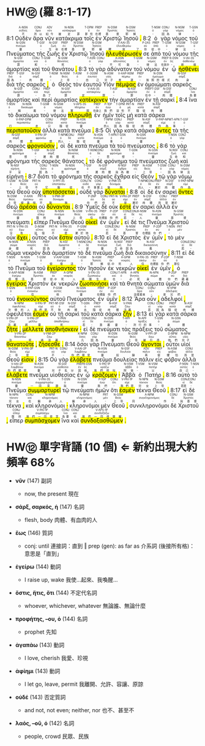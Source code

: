 # HW⑫ (羅 8:1-17)

8:1  <RUBY><ruby><ruby>Οὐδὲν<rt>不</rt></ruby><rt>οὐδείς</rt></ruby><rt>A-NSN</rt></RUBY>  <RUBY><ruby><ruby>ἄρα<rt>所以</rt></ruby><rt>ἄρα</rt></ruby><rt>CONJ</rt></RUBY>  <RUBY><ruby><ruby>νῦν<rt>如今</rt></ruby><rt>νῦν</rt></ruby><rt>ADV</rt></RUBY>  <RUBY><ruby><ruby>κατάκριμα<rt>被定罪</rt></ruby><rt>κατάκριμα</rt></ruby><rt>N-NSN</rt></RUBY>  <RUBY><ruby><ruby>τοῖς<rt>那些</rt></ruby><rt>ὀ</rt></ruby><rt>T-DPM</rt></RUBY>  <RUBY><ruby><ruby>ἐν<rt>在裡</rt></ruby><rt>ἐν</rt></ruby><rt>PREP</rt></RUBY>  <RUBY><ruby><ruby>Χριστῷ<rt>基督</rt></ruby><rt>Χριστός</rt></ruby><rt>N-DSM</rt></RUBY>  <RUBY><ruby><ruby>Ἰησοῦ<rt>耶穌</rt></ruby><rt>Ἰησοῦς</rt></ruby><rt>N-DSM</rt></RUBY> <mark class='punctuation'>.</mark> 8:2  <RUBY><ruby><ruby>ὁ<rt>-</rt></ruby><rt>ὀ</rt></ruby><rt>T-NSM</rt></RUBY>  <RUBY><ruby><ruby>γὰρ<rt>因為</rt></ruby><rt>γάρ</rt></ruby><rt>CONJ</rt></RUBY>  <RUBY><ruby><ruby>νόμος<rt>律</rt></ruby><rt>νόμος</rt></ruby><rt>N-NSM</rt></RUBY>  <RUBY><ruby><ruby>τοῦ<rt>-</rt></ruby><rt>ὀ</rt></ruby><rt>T-GSN</rt></RUBY>  <RUBY><ruby><ruby>Πνεύματος<rt>靈</rt></ruby><rt>πνεῦμα</rt></ruby><rt>N-GSN</rt></RUBY>  <RUBY><ruby><ruby>τῆς<rt>-</rt></ruby><rt>ὀ</rt></ruby><rt>T-GSF</rt></RUBY>  <RUBY><ruby><ruby>ζωῆς<rt>生命</rt></ruby><rt>ζωή</rt></ruby><rt>N-GSF</rt></RUBY>  <RUBY><ruby><ruby>ἐν<rt>在裡</rt></ruby><rt>ἐν</rt></ruby><rt>PREP</rt></RUBY>  <RUBY><ruby><ruby>Χριστῷ<rt>基督</rt></ruby><rt>Χριστός</rt></ruby><rt>N-DSM</rt></RUBY>  <RUBY><ruby><ruby>Ἰησοῦ<rt>耶穌</rt></ruby><rt>Ἰησοῦς</rt></ruby><rt>N-DSM</rt></RUBY>  <RUBY><ruby><ruby><mark class='verb'>ἠλευθέρωσέν</mark><rt>釋放了</rt></ruby><rt>ἐλευθερόω</rt></ruby><rt>V-AAI-3S</rt></RUBY>  <RUBY><ruby><ruby>σε<rt>你</rt></ruby><rt>σύ</rt></ruby><rt>P-2AS</rt></RUBY>  <RUBY><ruby><ruby>ἀπὸ<rt>從..中</rt></ruby><rt>ἀπό</rt></ruby><rt>PREP</rt></RUBY>  <RUBY><ruby><ruby>τοῦ<rt>-</rt></ruby><rt>ὀ</rt></ruby><rt>T-GSM</rt></RUBY>  <RUBY><ruby><ruby>νόμου<rt>律法</rt></ruby><rt>νόμος</rt></ruby><rt>N-GSM</rt></RUBY>  <RUBY><ruby><ruby>τῆς<rt>-</rt></ruby><rt>ὀ</rt></ruby><rt>T-GSF</rt></RUBY>  <RUBY><ruby><ruby>ἁμαρτίας<rt>罪</rt></ruby><rt>ἁμαρτία</rt></ruby><rt>N-GSF</rt></RUBY>  <RUBY><ruby><ruby>καὶ<rt>和</rt></ruby><rt>καί</rt></ruby><rt>CONJ</rt></RUBY>  <RUBY><ruby><ruby>τοῦ<rt>-</rt></ruby><rt>ὀ</rt></ruby><rt>T-GSM</rt></RUBY>  <RUBY><ruby><ruby>θανάτου<rt>死</rt></ruby><rt>θάνατος</rt></ruby><rt>N-GSM</rt></RUBY> <mark class='punctuation'>.</mark> 8:3  <RUBY><ruby><ruby>τὸ<rt>-</rt></ruby><rt>ὀ</rt></ruby><rt>T-ASN</rt></RUBY>  <RUBY><ruby><ruby>γὰρ<rt>-</rt></ruby><rt>γάρ</rt></ruby><rt>CONJ</rt></RUBY>  <RUBY><ruby><ruby>ἀδύνατον<rt>不可能</rt></ruby><rt>ἀδύνατος</rt></ruby><rt>A-ASN</rt></RUBY>  <RUBY><ruby><ruby>τοῦ<rt>-</rt></ruby><rt>ὀ</rt></ruby><rt>T-GSM</rt></RUBY>  <RUBY><ruby><ruby>νόμου<rt>律法</rt></ruby><rt>νόμος</rt></ruby><rt>N-GSM</rt></RUBY>  <RUBY><ruby><ruby>ἐν<rt>在其中</rt></ruby><rt>ἐν</rt></ruby><rt>PREP</rt></RUBY>  <RUBY><ruby><ruby>ᾧ<rt>-</rt></ruby><rt>ὅς</rt></ruby><rt>R-DSN</rt></RUBY>  <RUBY><ruby><ruby><mark class='verb'>ἠσθένει</mark><rt>軟弱</rt></ruby><rt>ἀσθενέω</rt></ruby><rt>V-IAI-3S</rt></RUBY>  <RUBY><ruby><ruby>διὰ<rt>因為</rt></ruby><rt>διά</rt></ruby><rt>PREP</rt></RUBY>  <RUBY><ruby><ruby>τῆς<rt>-</rt></ruby><rt>ὀ</rt></ruby><rt>T-GSF</rt></RUBY>  <RUBY><ruby><ruby>σαρκός<rt>肉體</rt></ruby><rt>σάρξ</rt></ruby><rt>N-GSF</rt></RUBY> <mark class='punctuation'>,</mark>   <RUBY><ruby><ruby>ὁ<rt>-</rt></ruby><rt>ὀ</rt></ruby><rt>T-NSM</rt></RUBY>  <RUBY><ruby><ruby>Θεὸς<rt>上帝</rt></ruby><rt>θεός</rt></ruby><rt>N-NSM</rt></RUBY>  <RUBY><ruby><ruby>τὸν<rt>-</rt></ruby><rt>ὀ</rt></ruby><rt>T-ASM</rt></RUBY>  <RUBY><ruby><ruby>ἑαυτοῦ<rt>自己</rt></ruby><rt>ἑαυτοῦ</rt></ruby><rt>F-3GSM</rt></RUBY>  <RUBY><ruby><ruby>Υἱὸν<rt>兒子</rt></ruby><rt>υἱός</rt></ruby><rt>N-ASM</rt></RUBY>  <RUBY><ruby><ruby><mark class='ptc'>πέμψας</mark><rt>差遣</rt></ruby><rt>πέμπω</rt></ruby><rt>V-AAP-NSM</rt></RUBY>  <RUBY><ruby><ruby>ἐν<rt>-</rt></ruby><rt>ἐν</rt></ruby><rt>PREP</rt></RUBY>  <RUBY><ruby><ruby>ὁμοιώματι<rt>按照的樣式</rt></ruby><rt>ὁμοίωμα</rt></ruby><rt>N-DSN</rt></RUBY>  <RUBY><ruby><ruby>σαρκὸς<rt>肉身</rt></ruby><rt>σάρξ</rt></ruby><rt>N-GSF</rt></RUBY>  <RUBY><ruby><ruby>ἁμαρτίας<rt>罪</rt></ruby><rt>ἁμαρτία</rt></ruby><rt>N-GSF</rt></RUBY>  <RUBY><ruby><ruby>καὶ<rt>-</rt></ruby><rt>καί</rt></ruby><rt>CONJ</rt></RUBY>  <RUBY><ruby><ruby>περὶ<rt>為了</rt></ruby><rt>περί</rt></ruby><rt>PREP</rt></RUBY>  <RUBY><ruby><ruby>ἁμαρτίας<rt>罪</rt></ruby><rt>ἁμαρτία</rt></ruby><rt>N-GSF</rt></RUBY>  <RUBY><ruby><ruby><mark class='verb'>κατέκρινεν</mark><rt>定罪</rt></ruby><rt>κατακρίνω</rt></ruby><rt>V-AAI-3S</rt></RUBY>  <RUBY><ruby><ruby>τὴν<rt>-</rt></ruby><rt>ὀ</rt></ruby><rt>T-ASF</rt></RUBY>  <RUBY><ruby><ruby>ἁμαρτίαν<rt>罪</rt></ruby><rt>ἁμαρτία</rt></ruby><rt>N-ASF</rt></RUBY>  <RUBY><ruby><ruby>ἐν<rt>在中</rt></ruby><rt>ἐν</rt></ruby><rt>PREP</rt></RUBY>  <RUBY><ruby><ruby>τῇ<rt>-</rt></ruby><rt>ὀ</rt></ruby><rt>T-DSF</rt></RUBY>  <RUBY><ruby><ruby>σαρκί<rt>肉體</rt></ruby><rt>σάρξ</rt></ruby><rt>N-DSF</rt></RUBY> <mark class='punctuation'>,</mark> 8:4  <RUBY><ruby><ruby>ἵνα<rt>為要</rt></ruby><rt>ἵνα</rt></ruby><rt>CONJ</rt></RUBY>  <RUBY><ruby><ruby>τὸ<rt>-</rt></ruby><rt>ὀ</rt></ruby><rt>T-NSN</rt></RUBY>  <RUBY><ruby><ruby>δικαίωμα<rt>稱義</rt></ruby><rt>δικαίωμα</rt></ruby><rt>N-NSN</rt></RUBY>  <RUBY><ruby><ruby>τοῦ<rt>-</rt></ruby><rt>ὀ</rt></ruby><rt>T-GSM</rt></RUBY>  <RUBY><ruby><ruby>νόμου<rt>律法</rt></ruby><rt>νόμος</rt></ruby><rt>N-GSM</rt></RUBY>  <RUBY><ruby><ruby><mark class='verb'>πληρωθῇ</mark><rt>實現</rt></ruby><rt>πληρόω</rt></ruby><rt>V-APS-3S</rt></RUBY>  <RUBY><ruby><ruby>ἐν<rt>在身上</rt></ruby><rt>ἐν</rt></ruby><rt>PREP</rt></RUBY>  <RUBY><ruby><ruby>ἡμῖν<rt>我們</rt></ruby><rt>ἐγώ</rt></ruby><rt>P-1DP</rt></RUBY>  <RUBY><ruby><ruby>τοῖς<rt>這些</rt></ruby><rt>ὀ</rt></ruby><rt>T-DPM</rt></RUBY>  <RUBY><ruby><ruby>μὴ<rt>不</rt></ruby><rt>μή</rt></ruby><rt>PRT-N</rt></RUBY>  <RUBY><ruby><ruby>κατὰ<rt>隨從</rt></ruby><rt>κατά</rt></ruby><rt>PREP</rt></RUBY>  <RUBY><ruby><ruby>σάρκα<rt>肉體</rt></ruby><rt>σάρξ</rt></ruby><rt>N-ASF</rt></RUBY>  <RUBY><ruby><ruby><mark class='ptc'>περιπατοῦσιν</mark><rt>行走</rt></ruby><rt>περιπατέω</rt></ruby><rt>V-PAP-DPM</rt></RUBY>  <RUBY><ruby><ruby>ἀλλὰ<rt>只</rt></ruby><rt>ἀλλά</rt></ruby><rt>CONJ</rt></RUBY>  <RUBY><ruby><ruby>κατὰ<rt>隨從</rt></ruby><rt>κατά</rt></ruby><rt>PREP</rt></RUBY>  <RUBY><ruby><ruby>πνεῦμα<rt>靈</rt></ruby><rt>πνεῦμα</rt></ruby><rt>N-ASN</rt></RUBY> <mark class='punctuation'>.</mark> 8:5  <RUBY><ruby><ruby>Οἱ<rt>的人</rt></ruby><rt>ὀ</rt></ruby><rt>T-NPM</rt></RUBY>  <RUBY><ruby><ruby>γὰρ<rt>因為</rt></ruby><rt>γάρ</rt></ruby><rt>CONJ</rt></RUBY>  <RUBY><ruby><ruby>κατὰ<rt>隨從</rt></ruby><rt>κατά</rt></ruby><rt>PREP</rt></RUBY>  <RUBY><ruby><ruby>σάρκα<rt>肉體</rt></ruby><rt>σάρξ</rt></ruby><rt>N-ASF</rt></RUBY>  <RUBY><ruby><ruby><mark class='ptc'>ὄντες</mark><rt>作為</rt></ruby><rt>εἰμί</rt></ruby><rt>V-PAP-NPM</rt></RUBY>  <RUBY><ruby><ruby>τὰ<rt>事</rt></ruby><rt>ὀ</rt></ruby><rt>T-APN</rt></RUBY>  <RUBY><ruby><ruby>τῆς<rt>-</rt></ruby><rt>ὀ</rt></ruby><rt>T-GSF</rt></RUBY>  <RUBY><ruby><ruby>σαρκὸς<rt>肉體</rt></ruby><rt>σάρξ</rt></ruby><rt>N-GSF</rt></RUBY>  <RUBY><ruby><ruby><mark class='verb'>φρονοῦσιν</mark><rt>思想</rt></ruby><rt>φρονέω</rt></ruby><rt>V-PAI-3P</rt></RUBY> <mark class='punctuation'>,</mark>   <RUBY><ruby><ruby>οἱ<rt>的人</rt></ruby><rt>ὀ</rt></ruby><rt>T-NPM</rt></RUBY>  <RUBY><ruby><ruby>δὲ<rt>-</rt></ruby><rt>δέ</rt></ruby><rt>CONJ</rt></RUBY>  <RUBY><ruby><ruby>κατὰ<rt>隨從</rt></ruby><rt>κατά</rt></ruby><rt>PREP</rt></RUBY>  <RUBY><ruby><ruby>πνεῦμα<rt>靈</rt></ruby><rt>πνεῦμα</rt></ruby><rt>N-ASN</rt></RUBY>  <RUBY><ruby><ruby>τὰ<rt>事</rt></ruby><rt>ὀ</rt></ruby><rt>T-APN</rt></RUBY>  <RUBY><ruby><ruby>τοῦ<rt>-</rt></ruby><rt>ὀ</rt></ruby><rt>T-GSN</rt></RUBY>  <RUBY><ruby><ruby>πνεύματος<rt>靈</rt></ruby><rt>πνεῦμα</rt></ruby><rt>N-GSN</rt></RUBY> <mark class='punctuation'>.</mark> 8:6  <RUBY><ruby><ruby>τὸ<rt>-</rt></ruby><rt>ὀ</rt></ruby><rt>T-NSN</rt></RUBY>  <RUBY><ruby><ruby>γὰρ<rt>-</rt></ruby><rt>γάρ</rt></ruby><rt>CONJ</rt></RUBY>  <RUBY><ruby><ruby>φρόνημα<rt>思想</rt></ruby><rt>φρόνημα</rt></ruby><rt>N-NSN</rt></RUBY>  <RUBY><ruby><ruby>τῆς<rt>-</rt></ruby><rt>ὀ</rt></ruby><rt>T-GSF</rt></RUBY>  <RUBY><ruby><ruby>σαρκὸς<rt>屬肉體</rt></ruby><rt>σάρξ</rt></ruby><rt>N-GSF</rt></RUBY>  <RUBY><ruby><ruby>θάνατος<rt>死</rt></ruby><rt>θάνατος</rt></ruby><rt>N-NSM</rt></RUBY> <mark class='punctuation'>,</mark>   <RUBY><ruby><ruby>τὸ<rt>-</rt></ruby><rt>ὀ</rt></ruby><rt>T-NSN</rt></RUBY>  <RUBY><ruby><ruby>δὲ<rt>-</rt></ruby><rt>δέ</rt></ruby><rt>CONJ</rt></RUBY>  <RUBY><ruby><ruby>φρόνημα<rt>思想</rt></ruby><rt>φρόνημα</rt></ruby><rt>N-NSN</rt></RUBY>  <RUBY><ruby><ruby>τοῦ<rt>-</rt></ruby><rt>ὀ</rt></ruby><rt>T-GSN</rt></RUBY>  <RUBY><ruby><ruby>πνεύματος<rt>靈</rt></ruby><rt>πνεῦμα</rt></ruby><rt>N-GSN</rt></RUBY>  <RUBY><ruby><ruby>ζωὴ<rt>生命</rt></ruby><rt>ζωή</rt></ruby><rt>N-NSF</rt></RUBY>  <RUBY><ruby><ruby>καὶ<rt>和</rt></ruby><rt>καί</rt></ruby><rt>CONJ</rt></RUBY>  <RUBY><ruby><ruby>εἰρήνη<rt>平安</rt></ruby><rt>εἰρήνη</rt></ruby><rt>N-NSF</rt></RUBY> <mark class='punctuation'>·</mark> 8:7  <RUBY><ruby><ruby>διότι<rt>因為</rt></ruby><rt>διότι</rt></ruby><rt>CONJ</rt></RUBY>  <RUBY><ruby><ruby>τὸ<rt>-</rt></ruby><rt>ὀ</rt></ruby><rt>T-NSN</rt></RUBY>  <RUBY><ruby><ruby>φρόνημα<rt>思想</rt></ruby><rt>φρόνημα</rt></ruby><rt>N-NSN</rt></RUBY>  <RUBY><ruby><ruby>τῆς<rt>-</rt></ruby><rt>ὀ</rt></ruby><rt>T-GSF</rt></RUBY>  <RUBY><ruby><ruby>σαρκὸς<rt>屬肉體</rt></ruby><rt>σάρξ</rt></ruby><rt>N-GSF</rt></RUBY>  <RUBY><ruby><ruby>ἔχθρα<rt>與為敵</rt></ruby><rt>ἔχθρα</rt></ruby><rt>N-NSF</rt></RUBY>  <RUBY><ruby><ruby>εἰς<rt>-</rt></ruby><rt>εἰς</rt></ruby><rt>PREP</rt></RUBY>  <RUBY><ruby><ruby>Θεόν<rt>上帝</rt></ruby><rt>θεός</rt></ruby><rt>N-ASM</rt></RUBY> <mark class='punctuation'>,</mark>   <RUBY><ruby><ruby>τῷ<rt>-</rt></ruby><rt>ὀ</rt></ruby><rt>T-DSM</rt></RUBY>  <RUBY><ruby><ruby>γὰρ<rt>因為</rt></ruby><rt>γάρ</rt></ruby><rt>CONJ</rt></RUBY>  <RUBY><ruby><ruby>νόμῳ<rt>律法</rt></ruby><rt>νόμος</rt></ruby><rt>N-DSM</rt></RUBY>  <RUBY><ruby><ruby>τοῦ<rt>-</rt></ruby><rt>ὀ</rt></ruby><rt>T-GSM</rt></RUBY>  <RUBY><ruby><ruby>Θεοῦ<rt>上帝</rt></ruby><rt>θεός</rt></ruby><rt>N-GSM</rt></RUBY>  <RUBY><ruby><ruby>οὐχ<rt>不</rt></ruby><rt>οὐ</rt></ruby><rt>PRT-N</rt></RUBY>  <RUBY><ruby><ruby><mark class='verb'>ὑποτάσσεται</mark><rt>它服從</rt></ruby><rt>ὑποτάσσω</rt></ruby><rt>V-PPI-3S</rt></RUBY> <mark class='punctuation'>,</mark>   <RUBY><ruby><ruby>οὐδὲ<rt>也不</rt></ruby><rt>οὐδέ</rt></ruby><rt>CONJ-N</rt></RUBY>  <RUBY><ruby><ruby>γὰρ<rt>事實上</rt></ruby><rt>γάρ</rt></ruby><rt>CONJ</rt></RUBY>  <RUBY><ruby><ruby><mark class='verb'>δύναται</mark><rt>能夠</rt></ruby><rt>δύναμαι</rt></ruby><rt>V-PMI-3S</rt></RUBY> <mark class='punctuation'>·</mark> 8:8  <RUBY><ruby><ruby>οἱ<rt>的人</rt></ruby><rt>ὀ</rt></ruby><rt>T-NPM</rt></RUBY>  <RUBY><ruby><ruby>δὲ<rt>-</rt></ruby><rt>δέ</rt></ruby><rt>CONJ</rt></RUBY>  <RUBY><ruby><ruby>ἐν<rt>屬於</rt></ruby><rt>ἐν</rt></ruby><rt>PREP</rt></RUBY>  <RUBY><ruby><ruby>σαρκὶ<rt>肉體</rt></ruby><rt>σάρξ</rt></ruby><rt>N-DSF</rt></RUBY>  <RUBY><ruby><ruby><mark class='ptc'>ὄντες</mark><rt>作為</rt></ruby><rt>εἰμί</rt></ruby><rt>V-PAP-NPM</rt></RUBY>  <RUBY><ruby><ruby>Θεῷ<rt>上帝</rt></ruby><rt>θεός</rt></ruby><rt>N-DSM</rt></RUBY>  <RUBY><ruby><ruby><mark class='inf'>ἀρέσαι</mark><rt>使喜悅</rt></ruby><rt>ἀρέσκω</rt></ruby><rt>V-AAN</rt></RUBY>  <RUBY><ruby><ruby>οὐ<rt>不</rt></ruby><rt>οὐ</rt></ruby><rt>PRT-N</rt></RUBY>  <RUBY><ruby><ruby><mark class='verb'>δύνανται</mark><rt>能夠</rt></ruby><rt>δύναμαι</rt></ruby><rt>V-PMI-3P</rt></RUBY> <mark class='punctuation'>.</mark> 8:9  <RUBY><ruby><ruby>Ὑμεῖς<rt>你們</rt></ruby><rt>σύ</rt></ruby><rt>P-2NP</rt></RUBY>  <RUBY><ruby><ruby>δὲ<rt>但</rt></ruby><rt>δέ</rt></ruby><rt>CONJ</rt></RUBY>  <RUBY><ruby><ruby>οὐκ<rt>不</rt></ruby><rt>οὐ</rt></ruby><rt>PRT-N</rt></RUBY>  <RUBY><ruby><ruby><mark class='verb'>ἐστὲ</mark><rt>是</rt></ruby><rt>εἰμί</rt></ruby><rt>V-PAI-2P</rt></RUBY>  <RUBY><ruby><ruby>ἐν<rt>屬於</rt></ruby><rt>ἐν</rt></ruby><rt>PREP</rt></RUBY>  <RUBY><ruby><ruby>σαρκὶ<rt>肉體</rt></ruby><rt>σάρξ</rt></ruby><rt>N-DSF</rt></RUBY>  <RUBY><ruby><ruby>ἀλλὰ<rt>而是</rt></ruby><rt>ἀλλά</rt></ruby><rt>CONJ</rt></RUBY>  <RUBY><ruby><ruby>ἐν<rt>屬於</rt></ruby><rt>ἐν</rt></ruby><rt>PREP</rt></RUBY>  <RUBY><ruby><ruby>πνεύματι<rt>靈</rt></ruby><rt>πνεῦμα</rt></ruby><rt>N-DSN</rt></RUBY> <mark class='punctuation'>,</mark>   <RUBY><ruby><ruby>εἴπερ<rt>既然</rt></ruby><rt>εἴπερ</rt></ruby><rt>CONJ</rt></RUBY>  <RUBY><ruby><ruby>Πνεῦμα<rt>靈</rt></ruby><rt>πνεῦμα</rt></ruby><rt>N-NSN</rt></RUBY>  <RUBY><ruby><ruby>Θεοῦ<rt>上帝</rt></ruby><rt>θεός</rt></ruby><rt>N-GSM</rt></RUBY>  <RUBY><ruby><ruby><mark class='verb'>οἰκεῖ</mark><rt>住</rt></ruby><rt>οἰκέω</rt></ruby><rt>V-PAI-3S</rt></RUBY>  <RUBY><ruby><ruby>ἐν<rt>在裡面</rt></ruby><rt>ἐν</rt></ruby><rt>PREP</rt></RUBY>  <RUBY><ruby><ruby>ὑμῖν<rt>你們</rt></ruby><rt>σύ</rt></ruby><rt>P-2DP</rt></RUBY> <mark class='punctuation'>.</mark>   <RUBY><ruby><ruby>εἰ<rt>若</rt></ruby><rt>εἰ</rt></ruby><rt>CONJ</rt></RUBY>  <RUBY><ruby><ruby>δέ<rt>-</rt></ruby><rt>δέ</rt></ruby><rt>CONJ</rt></RUBY>  <RUBY><ruby><ruby>τις<rt>人</rt></ruby><rt>τις</rt></ruby><rt>X-NSM</rt></RUBY>  <RUBY><ruby><ruby>Πνεῦμα<rt>靈</rt></ruby><rt>πνεῦμα</rt></ruby><rt>N-ASN</rt></RUBY>  <RUBY><ruby><ruby>Χριστοῦ<rt>基督</rt></ruby><rt>Χριστός</rt></ruby><rt>N-GSM</rt></RUBY>  <RUBY><ruby><ruby>οὐκ<rt>沒</rt></ruby><rt>οὐ</rt></ruby><rt>PRT-N</rt></RUBY>  <RUBY><ruby><ruby><mark class='verb'>ἔχει</mark><rt>有</rt></ruby><rt>ἔχω</rt></ruby><rt>V-PAI-3S</rt></RUBY> <mark class='punctuation'>,</mark>   <RUBY><ruby><ruby>οὗτος<rt>這個</rt></ruby><rt>οὗτος</rt></ruby><rt>D-NSM</rt></RUBY>  <RUBY><ruby><ruby>οὐκ<rt>不</rt></ruby><rt>οὐ</rt></ruby><rt>PRT-N</rt></RUBY>  <RUBY><ruby><ruby><mark class='verb'>ἔστιν</mark><rt>是</rt></ruby><rt>εἰμί</rt></ruby><rt>V-PAI-3S</rt></RUBY>  <RUBY><ruby><ruby>αὐτοῦ<rt>屬於他</rt></ruby><rt>αὐτός</rt></ruby><rt>P-GSM</rt></RUBY> <mark class='punctuation'>.</mark> 8:10  <RUBY><ruby><ruby>εἰ<rt>若</rt></ruby><rt>εἰ</rt></ruby><rt>CONJ</rt></RUBY>  <RUBY><ruby><ruby>δὲ<rt>-</rt></ruby><rt>δέ</rt></ruby><rt>CONJ</rt></RUBY>  <RUBY><ruby><ruby>Χριστὸς<rt>基督</rt></ruby><rt>Χριστός</rt></ruby><rt>N-NSM</rt></RUBY>  <RUBY><ruby><ruby>ἐν<rt>在裡面</rt></ruby><rt>ἐν</rt></ruby><rt>PREP</rt></RUBY>  <RUBY><ruby><ruby>ὑμῖν<rt>你們</rt></ruby><rt>σύ</rt></ruby><rt>P-2DP</rt></RUBY> <mark class='punctuation'>,</mark>   <RUBY><ruby><ruby>τὸ<rt>-</rt></ruby><rt>ὀ</rt></ruby><rt>T-NSN</rt></RUBY>  <RUBY><ruby><ruby>μὲν<rt>-</rt></ruby><rt>μέν</rt></ruby><rt>PRT</rt></RUBY>  <RUBY><ruby><ruby>σῶμα<rt>身體</rt></ruby><rt>σῶμα</rt></ruby><rt>N-NSN</rt></RUBY>  <RUBY><ruby><ruby>νεκρὸν<rt>死</rt></ruby><rt>νεκρός</rt></ruby><rt>A-NSN</rt></RUBY>  <RUBY><ruby><ruby>διὰ<rt>因為</rt></ruby><rt>διά</rt></ruby><rt>PREP</rt></RUBY>  <RUBY><ruby><ruby>ἁμαρτίαν<rt>罪</rt></ruby><rt>ἁμαρτία</rt></ruby><rt>N-ASF</rt></RUBY>  <RUBY><ruby><ruby>τὸ<rt>-</rt></ruby><rt>ὀ</rt></ruby><rt>T-NSN</rt></RUBY>  <RUBY><ruby><ruby>δὲ<rt>卻</rt></ruby><rt>δέ</rt></ruby><rt>CONJ</rt></RUBY>  <RUBY><ruby><ruby>πνεῦμα<rt>靈</rt></ruby><rt>πνεῦμα</rt></ruby><rt>N-NSN</rt></RUBY>  <RUBY><ruby><ruby>ζωὴ<rt>生命</rt></ruby><rt>ζωή</rt></ruby><rt>N-NSF</rt></RUBY>  <RUBY><ruby><ruby>διὰ<rt>因為</rt></ruby><rt>διά</rt></ruby><rt>PREP</rt></RUBY>  <RUBY><ruby><ruby>δικαιοσύνην<rt>義</rt></ruby><rt>δικαιοσύνη</rt></ruby><rt>N-ASF</rt></RUBY> <mark class='punctuation'>.</mark> 8:11  <RUBY><ruby><ruby>εἰ<rt>若</rt></ruby><rt>εἰ</rt></ruby><rt>CONJ</rt></RUBY>  <RUBY><ruby><ruby>δὲ<rt>-</rt></ruby><rt>δέ</rt></ruby><rt>CONJ</rt></RUBY>  <RUBY><ruby><ruby>τὸ<rt>-</rt></ruby><rt>ὀ</rt></ruby><rt>T-NSN</rt></RUBY>  <RUBY><ruby><ruby>Πνεῦμα<rt>靈</rt></ruby><rt>πνεῦμα</rt></ruby><rt>N-NSN</rt></RUBY>  <RUBY><ruby><ruby>τοῦ<rt>-</rt></ruby><rt>ὀ</rt></ruby><rt>T-GSM</rt></RUBY>  <RUBY><ruby><ruby><mark class='ptc'>ἐγείραντος</mark><rt>使復活</rt></ruby><rt>ἐγείρω</rt></ruby><rt>V-AAP-GSM</rt></RUBY>  <RUBY><ruby><ruby>τὸν<rt>-</rt></ruby><rt>ὀ</rt></ruby><rt>T-ASM</rt></RUBY>  <RUBY><ruby><ruby>Ἰησοῦν<rt>耶穌</rt></ruby><rt>Ἰησοῦς</rt></ruby><rt>N-ASM</rt></RUBY>  <RUBY><ruby><ruby>ἐκ<rt>從..中</rt></ruby><rt>ἐκ</rt></ruby><rt>PREP</rt></RUBY>  <RUBY><ruby><ruby>νεκρῶν<rt>死人</rt></ruby><rt>νεκρός</rt></ruby><rt>A-GPM</rt></RUBY>  <RUBY><ruby><ruby><mark class='verb'>οἰκεῖ</mark><rt>住</rt></ruby><rt>οἰκέω</rt></ruby><rt>V-PAI-3S</rt></RUBY>  <RUBY><ruby><ruby>ἐν<rt>在裡面</rt></ruby><rt>ἐν</rt></ruby><rt>PREP</rt></RUBY>  <RUBY><ruby><ruby>ὑμῖν<rt>你們</rt></ruby><rt>σύ</rt></ruby><rt>P-2DP</rt></RUBY> <mark class='punctuation'>,</mark>   <RUBY><ruby><ruby>ὁ<rt>那位</rt></ruby><rt>ὀ</rt></ruby><rt>T-NSM</rt></RUBY>  <RUBY><ruby><ruby><mark class='ptc'>ἐγείρας</mark><rt>使復活</rt></ruby><rt>ἐγείρω</rt></ruby><rt>V-AAP-NSM</rt></RUBY>  <RUBY><ruby><ruby>Χριστὸν<rt>基督</rt></ruby><rt>Χριστός</rt></ruby><rt>N-ASM</rt></RUBY>  <RUBY><ruby><ruby>ἐκ<rt>從..中</rt></ruby><rt>ἐκ</rt></ruby><rt>PREP</rt></RUBY>  <RUBY><ruby><ruby>νεκρῶν<rt>死人</rt></ruby><rt>νεκρός</rt></ruby><rt>A-GPM</rt></RUBY>  <RUBY><ruby><ruby><mark class='verb'>ζωοποιήσει</mark><rt>將賜生命</rt></ruby><rt>ζωοποιέω</rt></ruby><rt>V-FAI-3S</rt></RUBY>  <RUBY><ruby><ruby>καὶ<rt>也</rt></ruby><rt>καί</rt></ruby><rt>CONJ</rt></RUBY>  <RUBY><ruby><ruby>τὰ<rt>-</rt></ruby><rt>ὀ</rt></ruby><rt>T-APN</rt></RUBY>  <RUBY><ruby><ruby>θνητὰ<rt>必死</rt></ruby><rt>θνητός</rt></ruby><rt>A-APN</rt></RUBY>  <RUBY><ruby><ruby>σώματα<rt>身體</rt></ruby><rt>σῶμα</rt></ruby><rt>N-APN</rt></RUBY>  <RUBY><ruby><ruby>ὑμῶν<rt>你們</rt></ruby><rt>σύ</rt></ruby><rt>P-2GP</rt></RUBY>  <RUBY><ruby><ruby>διὰ<rt>藉著</rt></ruby><rt>διά</rt></ruby><rt>PREP</rt></RUBY>  <RUBY><ruby><ruby>τοῦ<rt>-</rt></ruby><rt>ὀ</rt></ruby><rt>T-GSN</rt></RUBY>  <RUBY><ruby><ruby><mark class='ptc'>ἐνοικοῦντος</mark><rt>住</rt></ruby><rt>ἐνοικέω</rt></ruby><rt>V-PAP-GSN</rt></RUBY>  <RUBY><ruby><ruby>αὐτοῦ<rt>他</rt></ruby><rt>αὐτός</rt></ruby><rt>P-GSM</rt></RUBY>  <RUBY><ruby><ruby>Πνεύματος<rt>靈</rt></ruby><rt>πνεῦμα</rt></ruby><rt>N-GSN</rt></RUBY>  <RUBY><ruby><ruby>ἐν<rt>在裡面</rt></ruby><rt>ἐν</rt></ruby><rt>PREP</rt></RUBY>  <RUBY><ruby><ruby>ὑμῖν<rt>你們</rt></ruby><rt>σύ</rt></ruby><rt>P-2DP</rt></RUBY> <mark class='punctuation'>.</mark> <mark class='paragraph'></mark> 8:12  <RUBY><ruby><ruby>Ἄρα<rt>這樣看來</rt></ruby><rt>ἄρα</rt></ruby><rt>CONJ</rt></RUBY>  <RUBY><ruby><ruby>οὖν<rt>-</rt></ruby><rt>οὖν</rt></ruby><rt>CONJ</rt></RUBY> <mark class='punctuation'>,</mark>   <RUBY><ruby><ruby>ἀδελφοί<rt>弟兄們</rt></ruby><rt>ἀδελφός</rt></ruby><rt>N-VPM</rt></RUBY> <mark class='punctuation'>,</mark>   <RUBY><ruby><ruby>ὀφειλέται<rt>欠債的人</rt></ruby><rt>ὀφειλέτης</rt></ruby><rt>N-NPM</rt></RUBY>  <RUBY><ruby><ruby><mark class='verb'>ἐσμέν</mark><rt>我們是</rt></ruby><rt>εἰμί</rt></ruby><rt>V-PAI-1P</rt></RUBY>  <RUBY><ruby><ruby>οὐ<rt>不</rt></ruby><rt>οὐ</rt></ruby><rt>PRT-N</rt></RUBY>  <RUBY><ruby><ruby>τῇ<rt>對</rt></ruby><rt>ὀ</rt></ruby><rt>T-DSF</rt></RUBY>  <RUBY><ruby><ruby>σαρκὶ<rt>肉體</rt></ruby><rt>σάρξ</rt></ruby><rt>N-DSF</rt></RUBY>  <RUBY><ruby><ruby>τοῦ<rt>去</rt></ruby><rt>ὀ</rt></ruby><rt>T-GSN</rt></RUBY>  <RUBY><ruby><ruby>κατὰ<rt>隨從</rt></ruby><rt>κατά</rt></ruby><rt>PREP</rt></RUBY>  <RUBY><ruby><ruby>σάρκα<rt>肉體</rt></ruby><rt>σάρξ</rt></ruby><rt>N-ASF</rt></RUBY>  <RUBY><ruby><ruby><mark class='inf'>ζῆν</mark><rt>活著</rt></ruby><rt>ζάω</rt></ruby><rt>V-PAN</rt></RUBY> <mark class='punctuation'>,</mark> 8:13  <RUBY><ruby><ruby>εἰ<rt>若</rt></ruby><rt>εἰ</rt></ruby><rt>CONJ</rt></RUBY>  <RUBY><ruby><ruby>γὰρ<rt>因為</rt></ruby><rt>γάρ</rt></ruby><rt>CONJ</rt></RUBY>  <RUBY><ruby><ruby>κατὰ<rt>隨從</rt></ruby><rt>κατά</rt></ruby><rt>PREP</rt></RUBY>  <RUBY><ruby><ruby>σάρκα<rt>肉體</rt></ruby><rt>σάρξ</rt></ruby><rt>N-ASF</rt></RUBY>  <RUBY><ruby><ruby><mark class='verb'>ζῆτε</mark><rt>活著</rt></ruby><rt>ζάω</rt></ruby><rt>V-PAI-2P</rt></RUBY> <mark class='punctuation'>,</mark>   <RUBY><ruby><ruby><mark class='verb'>μέλλετε</mark><rt>將要</rt></ruby><rt>μέλλω</rt></ruby><rt>V-PAI-2P</rt></RUBY>  <RUBY><ruby><ruby><mark class='inf'>ἀποθνήσκειν</mark><rt>死</rt></ruby><rt>ἀποθνήσκω</rt></ruby><rt>V-PAN</rt></RUBY> <mark class='punctuation'>·</mark>   <RUBY><ruby><ruby>εἰ<rt>若</rt></ruby><rt>εἰ</rt></ruby><rt>CONJ</rt></RUBY>  <RUBY><ruby><ruby>δὲ<rt>-</rt></ruby><rt>δέ</rt></ruby><rt>CONJ</rt></RUBY>  <RUBY><ruby><ruby>πνεύματι<rt>靠著靈</rt></ruby><rt>πνεῦμα</rt></ruby><rt>N-DSN</rt></RUBY>  <RUBY><ruby><ruby>τὰς<rt>-</rt></ruby><rt>ὀ</rt></ruby><rt>T-APF</rt></RUBY>  <RUBY><ruby><ruby>πράξεις<rt>所行的事</rt></ruby><rt>πρᾶξις</rt></ruby><rt>N-APF</rt></RUBY>  <RUBY><ruby><ruby>τοῦ<rt>-</rt></ruby><rt>ὀ</rt></ruby><rt>T-GSN</rt></RUBY>  <RUBY><ruby><ruby>σώματος<rt>身體</rt></ruby><rt>σῶμα</rt></ruby><rt>N-GSN</rt></RUBY>  <RUBY><ruby><ruby><mark class='verb'>θανατοῦτε</mark><rt>治死</rt></ruby><rt>θανατόω</rt></ruby><rt>V-PAI-2P</rt></RUBY> <mark class='punctuation'>,</mark>   <RUBY><ruby><ruby><mark class='verb'>ζήσεσθε</mark><rt>將活著</rt></ruby><rt>ζάω</rt></ruby><rt>V-FMI-2P</rt></RUBY> <mark class='punctuation'>.</mark> 8:14  <RUBY><ruby><ruby>ὅσοι<rt>凡</rt></ruby><rt>ὅσος</rt></ruby><rt>K-NPM</rt></RUBY>  <RUBY><ruby><ruby>γὰρ<rt>因為</rt></ruby><rt>γάρ</rt></ruby><rt>CONJ</rt></RUBY>  <RUBY><ruby><ruby>Πνεύματι<rt>靈</rt></ruby><rt>πνεῦμα</rt></ruby><rt>N-DSN</rt></RUBY>  <RUBY><ruby><ruby>Θεοῦ<rt>上帝</rt></ruby><rt>θεός</rt></ruby><rt>N-GSM</rt></RUBY>  <RUBY><ruby><ruby><mark class='verb'>ἄγονται</mark><rt>被引導</rt></ruby><rt>ἄγω</rt></ruby><rt>V-PPI-3P</rt></RUBY> <mark class='punctuation'>,</mark>   <RUBY><ruby><ruby>οὗτοι<rt>他們</rt></ruby><rt>οὗτος</rt></ruby><rt>D-NPM</rt></RUBY>  <RUBY><ruby><ruby>υἱοί<rt>兒子</rt></ruby><rt>υἱός</rt></ruby><rt>N-NPM</rt></RUBY>  <RUBY><ruby><ruby>Θεοῦ<rt>上帝</rt></ruby><rt>θεός</rt></ruby><rt>N-GSM</rt></RUBY>  <RUBY><ruby><ruby><mark class='verb'>εἰσιν</mark><rt>是</rt></ruby><rt>εἰμί</rt></ruby><rt>V-PAI-3P</rt></RUBY> <mark class='punctuation'>.</mark> 8:15  <RUBY><ruby><ruby>Οὐ<rt>不</rt></ruby><rt>οὐ</rt></ruby><rt>PRT-N</rt></RUBY>  <RUBY><ruby><ruby>γὰρ<rt>-</rt></ruby><rt>γάρ</rt></ruby><rt>CONJ</rt></RUBY>  <RUBY><ruby><ruby><mark class='verb'>ἐλάβετε</mark><rt>你們領受</rt></ruby><rt>λαμβάνω</rt></ruby><rt>V-AAI-2P</rt></RUBY>  <RUBY><ruby><ruby>πνεῦμα<rt>靈</rt></ruby><rt>πνεῦμα</rt></ruby><rt>N-ASN</rt></RUBY>  <RUBY><ruby><ruby>δουλείας<rt>奴隸</rt></ruby><rt>δουλεία</rt></ruby><rt>N-GSF</rt></RUBY>  <RUBY><ruby><ruby>πάλιν<rt>再</rt></ruby><rt>πάλιν</rt></ruby><rt>ADV</rt></RUBY>  <RUBY><ruby><ruby>εἰς<rt>使</rt></ruby><rt>εἰς</rt></ruby><rt>PREP</rt></RUBY>  <RUBY><ruby><ruby>φόβον<rt>懼怕</rt></ruby><rt>φόβος</rt></ruby><rt>N-ASM</rt></RUBY>  <RUBY><ruby><ruby>ἀλλὰ<rt>而是</rt></ruby><rt>ἀλλά</rt></ruby><rt>CONJ</rt></RUBY>  <RUBY><ruby><ruby><mark class='verb'>ἐλάβετε</mark><rt>你們領受</rt></ruby><rt>λαμβάνω</rt></ruby><rt>V-AAI-2P</rt></RUBY>  <RUBY><ruby><ruby>πνεῦμα<rt>靈</rt></ruby><rt>πνεῦμα</rt></ruby><rt>N-ASN</rt></RUBY>  <RUBY><ruby><ruby>υἱοθεσίας<rt>兒子名分</rt></ruby><rt>υἱοθεσία</rt></ruby><rt>N-GSF</rt></RUBY>  <RUBY><ruby><ruby>ἐν<rt>因</rt></ruby><rt>ἐν</rt></ruby><rt>PREP</rt></RUBY>  <RUBY><ruby><ruby>ᾧ<rt>他</rt></ruby><rt>ὅς</rt></ruby><rt>R-DSN</rt></RUBY>  <RUBY><ruby><ruby><mark class='verb'>κράζομεν</mark><rt>我們呼叫</rt></ruby><rt>κράζω</rt></ruby><rt>V-PAI-1P</rt></RUBY> <mark class='punctuation'>·</mark>   <RUBY><ruby><ruby>Ἀββᾶ<rt>阿爸</rt></ruby><rt>ἀββά</rt></ruby><rt>N-VSM</rt></RUBY>  <RUBY><ruby><ruby>ὁ<rt>-</rt></ruby><rt>ὀ</rt></ruby><rt>T-VSM</rt></RUBY>  <RUBY><ruby><ruby>Πατήρ<rt>父</rt></ruby><rt>πατήρ</rt></ruby><rt>N-VSM</rt></RUBY> <mark class='punctuation'>.</mark> 8:16  <RUBY><ruby><ruby>αὐτὸ<rt>自己</rt></ruby><rt>αὐτός</rt></ruby><rt>P-NSN</rt></RUBY>  <RUBY><ruby><ruby>τὸ<rt>-</rt></ruby><rt>ὀ</rt></ruby><rt>T-NSN</rt></RUBY>  <RUBY><ruby><ruby>Πνεῦμα<rt>靈</rt></ruby><rt>πνεῦμα</rt></ruby><rt>N-NSN</rt></RUBY>  <RUBY><ruby><ruby><mark class='verb'>συμμαρτυρεῖ</mark><rt>一同見證</rt></ruby><rt>συμμαρτυρέω</rt></ruby><rt>V-PAI-3S</rt></RUBY>  <RUBY><ruby><ruby>τῷ<rt>與</rt></ruby><rt>ὀ</rt></ruby><rt>T-DSN</rt></RUBY>  <RUBY><ruby><ruby>πνεύματι<rt>靈</rt></ruby><rt>πνεῦμα</rt></ruby><rt>N-DSN</rt></RUBY>  <RUBY><ruby><ruby>ἡμῶν<rt>我們</rt></ruby><rt>ἐγώ</rt></ruby><rt>P-1GP</rt></RUBY>  <RUBY><ruby><ruby>ὅτι<rt>-</rt></ruby><rt>ὅτι</rt></ruby><rt>CONJ</rt></RUBY>  <RUBY><ruby><ruby><mark class='verb'>ἐσμὲν</mark><rt>我們是</rt></ruby><rt>εἰμί</rt></ruby><rt>V-PAI-1P</rt></RUBY>  <RUBY><ruby><ruby>τέκνα<rt>兒女</rt></ruby><rt>τέκνον</rt></ruby><rt>N-NPN</rt></RUBY>  <RUBY><ruby><ruby>Θεοῦ<rt>上帝</rt></ruby><rt>θεός</rt></ruby><rt>N-GSM</rt></RUBY> <mark class='punctuation'>.</mark> 8:17  <RUBY><ruby><ruby>εἰ<rt>若是</rt></ruby><rt>εἰ</rt></ruby><rt>CONJ</rt></RUBY>  <RUBY><ruby><ruby>δὲ<rt>-</rt></ruby><rt>δέ</rt></ruby><rt>CONJ</rt></RUBY>  <RUBY><ruby><ruby>τέκνα<rt>兒女</rt></ruby><rt>τέκνον</rt></ruby><rt>N-NPN</rt></RUBY> <mark class='punctuation'>,</mark>   <RUBY><ruby><ruby>καὶ<rt>也</rt></ruby><rt>καί</rt></ruby><rt>CONJ</rt></RUBY>  <RUBY><ruby><ruby>κληρονόμοι<rt>繼承人</rt></ruby><rt>κληρονόμος</rt></ruby><rt>N-NPM</rt></RUBY> <mark class='punctuation'>·</mark>   <RUBY><ruby><ruby>κληρονόμοι<rt>繼承人</rt></ruby><rt>κληρονόμος</rt></ruby><rt>N-NPM</rt></RUBY>  <RUBY><ruby><ruby>μὲν<rt>-</rt></ruby><rt>μέν</rt></ruby><rt>PRT</rt></RUBY>  <RUBY><ruby><ruby>Θεοῦ<rt>上帝</rt></ruby><rt>θεός</rt></ruby><rt>N-GSM</rt></RUBY> <mark class='punctuation'>,</mark>   <RUBY><ruby><ruby>συνκληρονόμοι<rt>同作</rt></ruby><rt>συγκληρονόμος</rt></ruby><rt>A-NPM</rt></RUBY>  <RUBY><ruby><ruby>δὲ<rt>-</rt></ruby><rt>δέ</rt></ruby><rt>CONJ</rt></RUBY>  <RUBY><ruby><ruby>Χριστοῦ<rt>與基督</rt></ruby><rt>Χριστός</rt></ruby><rt>N-GSM</rt></RUBY> <mark class='punctuation'>,</mark>   <RUBY><ruby><ruby>εἴπερ<rt>既然</rt></ruby><rt>εἴπερ</rt></ruby><rt>CONJ</rt></RUBY>  <RUBY><ruby><ruby><mark class='verb'>συμπάσχομεν</mark><rt>我們一同受苦</rt></ruby><rt>συμπάσχω</rt></ruby><rt>V-PAI-1P</rt></RUBY>  <RUBY><ruby><ruby>ἵνα<rt>為要</rt></ruby><rt>ἵνα</rt></ruby><rt>CONJ</rt></RUBY>  <RUBY><ruby><ruby>καὶ<rt>也</rt></ruby><rt>καί</rt></ruby><rt>CONJ</rt></RUBY>  <RUBY><ruby><ruby><mark class='verb'>συνδοξασθῶμεν</mark><rt>我們一同得榮耀</rt></ruby><rt>συνδοξάζω</rt></ruby><rt>V-APS-1P</rt></RUBY> <mark class='punctuation'>.</mark> <mark class='paragraph'></mark> 


<div style='page-break-after: always;'></div>


# HW⑫ 單字背誦 (10 個) ⇐ 新約出現大約頻率 68%

- **νῦν** (147) 副詞
	- now, the present 現在

- **σάρξ, σαρκός, ἡ** (147) 名詞
	- flesh, body 肉體、有血肉的人

- **ἕως** (146) 質詞
	- conj: until 連接詞：直到 ‖ prep (gen): as far as 介系詞 (後接所有格)：意思是「直到」

- **ἐγείρω** (144) 動詞
	- I raise up, wake 我使...起來、我喚醒...

- **ὅστις, ἥτις, ὅτι** (144) 不定代名詞
	- whoever, whichever, whatever 無論誰、無論什麼

- **προφήτης, –ου, ὁ** (144) 名詞
	- prophet 先知

- **ἀγαπάω** (143) 動詞
	- I love, cherish 我愛、珍視

- **ἀφίημι** (143) 動詞
	- I let go, leave, permit 我離開、允許、容讓、原諒

- **οὐδέ** (143) 否定質詞
	- and not, not even; neither, nor 也不、甚至不

- **λαός, –οῦ, ὁ** (142) 名詞
	- people, crowd 民眾、民族